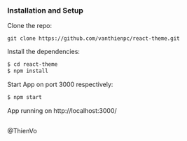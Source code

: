 ### Installation and Setup

Clone the repo:

```
git clone https://github.com/vanthienpc/react-theme.git
```

Install the dependencies:

```sh
$ cd react-theme
$ npm install
```

Start App on port 3000 respectively:

```sh
$ npm start
```

App running on http://localhost:3000/

##

@ThienVo
